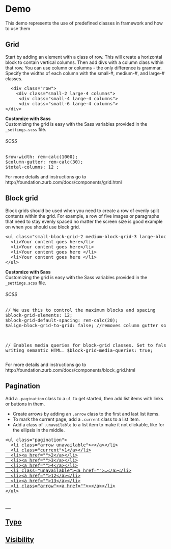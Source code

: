 Demo
==========

<p>This demo represents the use of predefined classes in framework and how to use them</p>


<h2>Grid</h2>
<p>
Start by adding an element with a class of row. This will create a horizontal block to contain vertical columns. Then add divs with a column class within that row. You can use column or columns - the only difference is grammar. Specify the widths of each column with the small-#, medium-#, and large-# classes.</p>


<pre>
  <span>&lt;div class="row"&gt;</span>
  &nbsp;&nbsp;<span>&lt;div class="small-2 large-4 columns"&gt;</span>
  &nbsp; &nbsp;<span>&lt;div class="small-4 large-4 columns"&gt;</span>
  &nbsp; &nbsp;<span>&lt;div class="small-6 large-4 columns"&gt;</span>
<span>&lt;/div&gt;</span>
</pre>


<p><strong>Customize with Sass</strong><br>
Customizing the grid is easy with the Sass variables provided in the <code>_settings.scss</code> file.</p>

<h6>SCSS</h6>
<pre>
$row-width: rem-calc(1000);
$column-gutter: rem-calc(30);
$total-columns: 12 ;
</pre>

<p>For more details and instructions go to http://foundation.zurb.com/docs/components/grid.html</p>



<h2>Block grid</h2>
<p>Block grids should be used when you need to create a row of evenly split contents within the grid. For example, a row of five images or paragraphs that need to stay evenly spaced no matter the screen size is good example on when you should use block grid.</p>

<pre>
<span>&lt;ul class="small-block-grid-2 medium-block-grid-3 large-block-grid-4"&gt;</span>
  <span>&lt;li&gt;</span>Your content goes here<span>&lt;/li&gt;</span>
  <span>&lt;li&gt;</span>Your content goes here<span>&lt;/li&gt;</span>
  <span>&lt;li&gt;</span>Your content goes here <span>&lt;/li&gt;</span>
  <span>&lt;li&gt;</span>Your content goes here <span>&lt;/li&gt;</span>
<span>&lt;/ul&gt;</span>
</pre>

<p><strong>Customize with Sass</strong><br>
  Customizing the grid is easy with the Sass variables provided in the <code>_settings.scss</code> file.</p>

  <h6>SCSS</h6>
<pre>
// We use this to control the maximum blocks and spacing 
$block-grid-elements: 12;
$block-grid-default-spacing: rem-calc(20);
$align-block-grid-to-grid: false; //removes column gutter so edges of block grid align with grid<br>

// Enables media queries for block-grid classes. Set to false if writing semantic HTML.
$block-grid-media-queries: true;
</pre>

<p>For more details and instructions go to http://foundation.zurb.com/docs/components/block_grid.html</p>



<h2>Pagination</h2>

<p>
Add a <code>.pagination</code> class to a <code>ul </code>to get started, then add list items with links or buttons in them.</p>

- Create arrows by adding an <code>.arrow</code> class to the first and last list items.
- To mark the current page, add a <code>.current</code> class to a list item.
- Add a class of <code>.unavailable</code> to a list item to make it not clickable, like for the ellipsis in the middle.
</p>

<pre>
<span>&lt;ul class="pagination"&gt;</span>
  <span>&lt;li class="arrow unavailable"&gt;</span><a href="">&laquo;<span>&lt;/a><span>&lt;/li&gt;</span>
  <span>&lt;li class="current"&gt;</span><a href=""&gt;</span>1<span>&lt;/a><span>&lt;/li&gt;</span>
  <span>&lt;li&gt;</span><span>&lt;a href=""&gt;</span>2<span>&lt;/a&gt;</span><span>&lt;/li&gt;</span>
  <span>&lt;li&gt;</span><span>&lt;a href=""&gt;</span>3<span>&lt;/a&gt;</span><span>&lt;/li&gt;</span>
  <span>&lt;li&gt;</span><span>&lt;a href=""&gt;</span>4<span>&lt;/a&gt;</span><span>&lt;/li&gt;</span>
  <span>&lt;li class="unavailable"><span>&lt;a href=""&gt;</span>&hellip;<span>&lt;/a><span>&lt;/li&gt;</span>
  <span>&lt;li&gt;</span><span>&lt;a href=""&gt;</span>12<span>&lt;/a&gt;</span><span>&lt;/li&gt;</span>
  <span>&lt;li&gt;</span><span>&lt;a href=""&gt;</span>13<span>&lt;/a&gt;</span><span>&lt;/li&gt;</span>
  <span>&lt;li class="arrow"&gt;</span><span>&lt;a href="">&raquo;<span>&lt;/a><span>&lt;/li&gt;</span>
<span>&lt;/ul&gt;</span>


  </pre>


<h2>Typo</h2>
<h2>Visibility</h2>